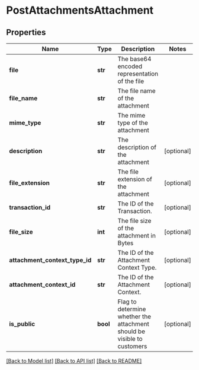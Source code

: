 # PostAttachmentsAttachment

## Properties
Name | Type | Description | Notes
------------ | ------------- | ------------- | -------------
**file** | **str** | The base64 encoded representation of the file | 
**file_name** | **str** | The file name of the attachment | 
**mime_type** | **str** | The mime type of the attachment | 
**description** | **str** | The description of the attachment | [optional] 
**file_extension** | **str** | The file extension of the attachment | [optional] 
**transaction_id** | **str** | The ID of the Transaction. | [optional] 
**file_size** | **int** | The file size of the attachment in Bytes | [optional] 
**attachment_context_type_id** | **str** | The ID of the Attachment Context Type. | [optional] 
**attachment_context_id** | **str** | The ID of the Attachment Context. | [optional] 
**is_public** | **bool** | Flag to determine whether the attachment should be visible to customers | [optional] 

[[Back to Model list]](../README.md#documentation-for-models) [[Back to API list]](../README.md#documentation-for-api-endpoints) [[Back to README]](../README.md)



